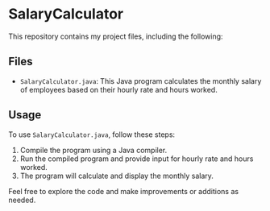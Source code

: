 # SalaryCalculator

This repository contains my project files, including the following:

## Files

- `SalaryCalculator.java`: This Java program calculates the monthly salary of employees based on their hourly rate and hours worked.

## Usage

To use `SalaryCalculator.java`, follow these steps:
1. Compile the program using a Java compiler.
2. Run the compiled program and provide input for hourly rate and hours worked.
3. The program will calculate and display the monthly salary.

Feel free to explore the code and make improvements or additions as needed.
